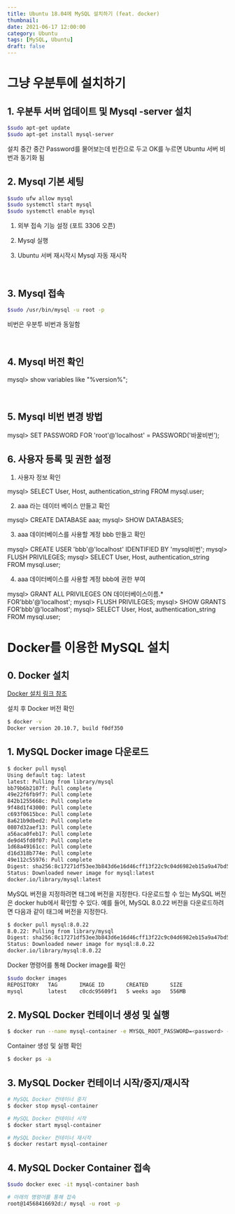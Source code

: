 ```yaml
---
title: Ubuntu 18.04에 MySQL 설치하기 (feat. docker)
thumbnail: 
date: 2021-06-17 12:00:00
category: Ubuntu
tags: [MySQL, Ubuntu]
draft: false
---
```


# 그냥 우분투에 설치하기

## 1. 우분투 서버 업데이트 및 Mysql -server 설치

```bash
$sudo apt-get update
$sudo apt-get install mysql-server

```

설치 중간 중간 Password를 물어보는데 빈칸으로 두고 OK를 누르면 Ubuntu 서버 비번과 동기화 됨


## 2. Mysql 기본 세팅
```bash
$sudo ufw allow mysql
$sudo systemctl start mysql
$sudo systemctl enable mysql

```

1) 외부 접속 기능 설정 (포트 3306 오픈)

2) Mysql 실행

3) Ubuntu 서버 재시작시 Mysql 자동 재시작

​

## 3. Mysql 접속
```bash
$sudo /usr/bin/mysql -u root -p

```
비번은 우분투 비번과 동일함

​

## 4. Mysql 버전 확인

mysql> show variables like "%version%";

​

## 5. Mysql 비번 변경 방법

mysql> SET PASSWORD FOR 'root'@'localhost' = PASSWORD('바꿀비번');
​

## 6. 사용자 등록 및 권한 설정

1) 사용자 정보 확인

mysql> SELECT User, Host, authentication_string FROM mysql.user;

2) aaa 라는 데이터 베이스 만들고 확인

mysql> CREATE DATABASE aaa;
mysql> SHOW DATABASES;

3) aaa 데이터베이스를 사용할 계정 bbb 만들고 확인

mysql> CREATE USER 'bbb'@'localhost' IDENTIFIED BY 'mysql비번';
mysql> FLUSH PRIVILEGES;
mysql> SELECT User, Host, authentication_string FROM mysql.user;

4) aaa 데이터베이스를 사용할 계정 bbb에 권한 부여

mysql> GRANT ALL PRIVILEGES ON 데이터베이스이름.* FOR'bbb'@'localhost';
mysql> FLUSH PRIVILEGES;
mysql> SHOW GRANTS FOR'bbb'@'localhost';
mysql> SELECT User, Host, authentication_string FROM mysql.user;
​
# Docker를 이용한 MySQL 설치

## 0. Docker 설치
[Docker 설치 링크 참조](https://2oneweek.dev/others/ubuntu/install-docker)

설치 후 Docker 버전 확인
```bash
$ docker -v
Docker version 20.10.7, build f0df350

```


## 1. MySQL Docker image 다운로드

```bash
$ docker pull mysql
Using default tag: latest
latest: Pulling from library/mysql
bb79b6b2107f: Pull complete
49e22f6fb9f7: Pull complete
842b1255668c: Pull complete
9f48d1f43000: Pull complete
c693f0615bce: Pull complete
8a621b9dbed2: Pull complete
0807d32aef13: Pull complete
a56aca0feb17: Pull complete
de9d45fd0f07: Pull complete
1d68a49161cc: Pull complete
d16d318b774e: Pull complete
49e112c55976: Pull complete
Digest: sha256:8c17271df53ee3b843d6e16d46cff13f22c9c04d6982eb15a9a47bd5c9ac7e2d
Status: Downloaded newer image for mysql:latest
docker.io/library/mysql:latest

```

MySQL 버전을 지정하려면 태그에 버전을 지정한다. 다운로드할 수 있는 MySQL 버전은 docker hub에서 확인할 수 있다. 예를 들어, MySQL 8.0.22 버전을 다운로드하려면 다음과 같이 태그에 버전을 지정한다.

```bash
$ docker pull mysql:8.0.22
8.0.22: Pulling from library/mysql
Digest: sha256:8c17271df53ee3b843d6e16d46cff13f22c9c04d6982eb15a9a47bd5c9ac7e2d
Status: Downloaded newer image for mysql:8.0.22
docker.io/library/mysql:8.0.22

```

Docker 명령어를 통해 Docker image를 확인

```bash
$sudo docker images
REPOSITORY   TAG       IMAGE ID       CREATED       SIZE
mysql        latest    c0cdc95609f1   5 weeks ago   556MB

```

## 2. MySQL Docker 컨테이너 생성 및 실행

```bash
$ docker run --name mysql-container -e MYSQL_ROOT_PASSWORD=<password> -d -p 3306:3306 mysql:latest

```

Container 생성 및 실행 확인
```bash 
$ docker ps -a

```

## 3. MySQL Docker 컨테이너 시작/중지/재시작
```bash
# MySQL Docker 컨테이너 중지
$ docker stop mysql-container

# MySQL Docker 컨테이너 시작
$ docker start mysql-container

# MySQL Docker 컨테이너 재시작
$ docker restart mysql-container

```

## 4. MySQL Docker Container 접속

```bash
$sudo docker exec -it mysql-container bash

# 아래의 명령어를 통해 접속
root@14568416692d:/ mysql -u root -p

```